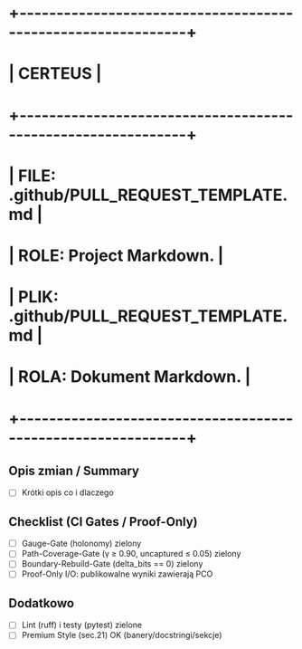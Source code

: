 # +-------------------------------------------------------------+
# |                          CERTEUS                            |
# +-------------------------------------------------------------+
# | FILE: .github/PULL_REQUEST_TEMPLATE.md                     |
# | ROLE: Project Markdown.                                      |
# | PLIK: .github/PULL_REQUEST_TEMPLATE.md                     |
# | ROLA: Dokument Markdown.                                      |
# +-------------------------------------------------------------+

## Opis zmian / Summary

- [ ] Krótki opis co i dlaczego

## Checklist (CI Gates / Proof-Only)

- [ ] Gauge-Gate (holonomy) zielony
- [ ] Path-Coverage-Gate (γ ≥ 0.90, uncaptured ≤ 0.05) zielony
- [ ] Boundary-Rebuild-Gate (delta_bits == 0) zielony
- [ ] Proof-Only I/O: publikowalne wyniki zawierają PCO

## Dodatkowo

- [ ] Lint (ruff) i testy (pytest) zielone
- [ ] Premium Style (sec.21) OK (banery/docstringi/sekcje)
